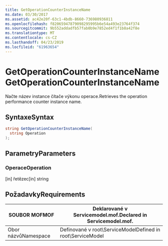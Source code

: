 ```yaml
---
title: GetOperationCounterInstanceName
ms.date: 03/30/2017
ms.assetid: ac42e20f-63c1-4bdb-8660-736980936811
ms.openlocfilehash: f82065947879098295995b6e54a493e23764f374
ms.sourcegitcommit: 9b552addadfb57fab0b9e7852ed4f1f1b8a42f8e
ms.translationtype: MT
ms.contentlocale: cs-CZ
ms.lasthandoff: 04/23/2019
ms.locfileid: "61963654"
---
```

# <a name="getoperationcounterinstancename"></a><span data-ttu-id="2f843-102">GetOperationCounterInstanceName</span><span class="sxs-lookup"><span data-stu-id="2f843-102">GetOperationCounterInstanceName</span></span>
<span data-ttu-id="2f843-103">Načte název instance čítače výkonu operace.</span><span class="sxs-lookup"><span data-stu-id="2f843-103">Retrieves the operation performance counter instance name.</span></span>  
  
## <a name="syntax"></a><span data-ttu-id="2f843-104">Syntaxe</span><span class="sxs-lookup"><span data-stu-id="2f843-104">Syntax</span></span>  
  
```csharp
string GetOperationCounterInstanceName(  
  string Operation  
);  
```  
  
## <a name="parameters"></a><span data-ttu-id="2f843-105">Parametry</span><span class="sxs-lookup"><span data-stu-id="2f843-105">Parameters</span></span>  
  
### <a name="operation"></a><span data-ttu-id="2f843-106">Operace</span><span class="sxs-lookup"><span data-stu-id="2f843-106">Operation</span></span>  
 <span data-ttu-id="2f843-107">[in] řetězec</span><span class="sxs-lookup"><span data-stu-id="2f843-107">[in] string</span></span>  
  
## <a name="requirements"></a><span data-ttu-id="2f843-108">Požadavky</span><span class="sxs-lookup"><span data-stu-id="2f843-108">Requirements</span></span>  
  
|<span data-ttu-id="2f843-109">SOUBOR MOF</span><span class="sxs-lookup"><span data-stu-id="2f843-109">MOF</span></span>|<span data-ttu-id="2f843-110">Deklarované v Servicemodel.mof.</span><span class="sxs-lookup"><span data-stu-id="2f843-110">Declared in Servicemodel.mof.</span></span>|  
|---------|-----------------------------------|  
|<span data-ttu-id="2f843-111">Obor názvů</span><span class="sxs-lookup"><span data-stu-id="2f843-111">Namespace</span></span>|<span data-ttu-id="2f843-112">Definované v root\ServiceModel</span><span class="sxs-lookup"><span data-stu-id="2f843-112">Defined in root\ServiceModel</span></span>|
